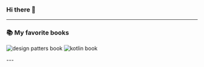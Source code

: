 ### Hi there 👋

---
### 📚 My favorite books

<p>
    <img src="https://m.media-amazon.com/images/I/91bobQSPQrL._SL1500_.jpg" alt="design patters book"/>
    <img src="https://m.media-amazon.com/images/I/41UCHSjG7XL._SX342_SY445_.jpg" alt="kotlin book"/>
</p>
---

<!--
**anca-grigoras/anca-grigoras** is a ✨ _special_ ✨ repository because its `README.md` (this file) appears on your GitHub profile.

Here are some ideas to get you started:

- 🔭 I’m currently working on ...
- 🌱 I’m currently learning ...
- 👯 I’m looking to collaborate on ...
- 🤔 I’m looking for help with ...
- 💬 Ask me about ...
- 📫 How to reach me: ...
- ⚡ Fun fact: ...

-->

